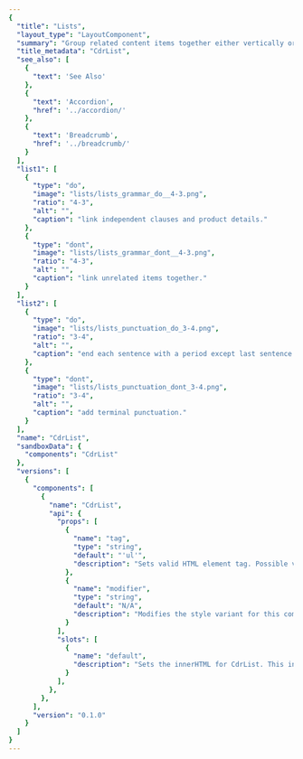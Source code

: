 ```yaml
---
{
  "title": "Lists",
  "layout_type": "LayoutComponent",
  "summary": "Group related content items together either vertically or horizontally",
  "title_metadata": "CdrList",
  "see_also": [
    {
      "text": 'See Also'
    },
    {
      "text": 'Accordion',
      "href": '../accordion/'
    },
    {
      "text": 'Breadcrumb',
      "href": '../breadcrumb/'
    }
  ],
  "list1": [
    {
      "type": "do",
      "image": "lists/lists_grammar_do__4-3.png",
      "ratio": "4-3",
      "alt": "",
      "caption": "link independent clauses and product details."
    },
    {
      "type": "dont",
      "image": "lists/lists_grammar_dont__4-3.png",
      "ratio": "4-3",
      "alt": "",
      "caption": "link unrelated items together."
    }
  ],
  "list2": [
    {
      "type": "do",
      "image": "lists/lists_punctuation_do_3-4.png",
      "ratio": "3-4",
      "alt": "",
      "caption": "end each sentence with a period except last sentence."
    },
    {
      "type": "dont",
      "image": "lists/lists_punctuation_dont_3-4.png",
      "ratio": "3-4",
      "alt": "",
      "caption": "add terminal punctuation."
    }
  ],
  "name": "CdrList",
  "sandboxData": {
    "components": "CdrList"
  },
  "versions": [
    {
      "components": [
        {
          "name": "CdrList",
          "api": {
            "props": [
              {
                "name": "tag",
                "type": "string",
                "default": "'ul'",
                "description": "Sets valid HTML element tag. Possible values: {  ‘ul’ | ‘ol’  }"
              },
              {
                "name": "modifier",
                "type": "string",
                "default": "N/A",
                "description": "Modifies the style variant for this component. Possible values: {  ‘ordered’  |  ‘unordered’  |  ‘compact’  |  ‘inline’  }"
              }
            ],
            "slots": [
              {
                "name": "default",
                "description": "Sets the innerHTML for CdrList. This includes text and html markup."
              }
            ],
          },
        },
      ],
      "version": "0.1.0"
    }
  ]
}
---
```


<cdr-doc-tabs>
<template slot="Overview">
<cdr-doc-table-of-contents-shell>

## Bare

Collect items to be displayed in a list when items are not marked with bullets.  This is the default and is also known as unordered and undecorated “bare” list.

<cdr-doc-example-code-pair :background-toggle="false" repository-href="/src/components/list" :sandbox-data="$page.frontmatter.sandboxData" :codeMaxHeight= false >

<template slot="Default">

```html
  <cdr-list>
    <li>Default list item 1</li>
    <li>Default list item 2
      <cdr-list>
        <li>Default list item</li>
      </cdr-list>
    </li>
    <li>Default list item 3</li>
  </cdr-list>
```
</template>

<template slot="compact">

```html
  <cdr-list modifier="compact">
    <li>Compact list item 1</li>
    <li>Compact list item 2
      <cdr-list>
        <li>Compact list item</li>
      </cdr-list>
    </li>
    <li>Compact list item 3</li>
  </cdr-list>
```

</template>

</cdr-doc-example-code-pair>

## Unordered

Collect related items that don’t need to be in a specific order or sequence. List items are typically marked with bullets.

<cdr-doc-example-code-pair :background-toggle="false" :codeMaxHeight= false repository-href="/src/components/list" :sandbox-data="$page.frontmatter.sandboxData" >
<template slot="Default">

```html
  <cdr-list modifier="unordered">
    <li>Default list item 1</li>
    <li>Default list item 2
      <cdr-list>
        <li>Default list item</li>
      </cdr-list>
    </li>
    <li>Default list item 3</li>
  </cdr-list>
```
</template>

<template slot="compact">

```html
  <cdr-list modifier="unordered compact">
    <li>Compact list item 1</li>
    <li>Compact list item 2
      <cdr-list>
        <li>Compact list item</li>
      </cdr-list>
    </li>
    <li>Compact list item 3</li>
  </cdr-list>
```

</template>


</cdr-doc-example-code-pair>

## Ordered

Collect related items with numeric order or sequence. Numbering starts at 1 with the first list item and increases by increments of 1 for each successive ordered list item.

<cdr-doc-example-code-pair :background-toggle="false" :codeMaxHeight= false repository-href="/src/components/list" :sandbox-data="$page.frontmatter.sandboxData" >

<template slot="Default">

```html
  <cdr-list tag="ol" modifier="ordered">
    <li>Default list item 1</li>
    <li>Default list item 2
      <cdr-list>
        <li>Default list item</li>
      </cdr-list>
    </li>
    <li>Default list item 3</li>
  </cdr-list>
```
</template>

<template slot="compact">

```html
  <cdr-list tag="ol" modifier="ordered compact">
    <li>Compact list item 1</li>
    <li>Compact list item 2
      <cdr-list>
        <li>Compact list item</li>
      </cdr-list>
    </li>
    <li>Compact list item 3</li>
  </cdr-list>
```

</template>

</cdr-doc-example-code-pair>

## Inline

Display items horizontally with no divider.

<cdr-doc-example-code-pair :background-toggle="false" :codeMaxHeight= false repository-href="/src/components/list" :sandbox-data="$page.frontmatter.sandboxData" >

<template slot="Default">

```html
  <cdr-list modifier="inline">
    <li>Default list item 1</li>
    <li>Default list item 2</li>
    <li>Default list item 3</li>
  </cdr-list>
```
</template>

<template slot="compact">

```html
  <cdr-list modifier="inline compact">
    <li>Compact list item 1</li>
    <li>Compact list item 2</li>
    <li>Compact list item 3</li>
  </cdr-list>
```

</template>

</cdr-doc-example-code-pair>

## Inline - Unordered

Display items horizontally, separated by a bullet character.

<cdr-doc-example-code-pair :background-toggle="false" :codeMaxHeight= false repository-href="/src/components/list" :sandbox-data="$page.frontmatter.sandboxData" >

<template slot="Default">

```html
  <cdr-list modifier="inline unordered">
    <li>Default list item 1</li>
    <li>Default list item 2</li>
    <li>Default list item 3</li>
  </cdr-list>
```
</template>

<template slot="compact">

```html
  <cdr-list modifier="inline compact unordered">
    <li>Compact list item 1</li>
    <li>Compact list item 2</li>
    <li>Compact list item 3</li>
  </cdr-list>
```

</template>

</cdr-doc-example-code-pair>

## Accessibility

To ensure that usage of this component complies with accessibility guidelines:

- Organize lists so users can understand the relationship and grouping of information
- Use explicit list markup that allows users to:
  - Rapidly browse
  - Navigate a page using list content
  - Announce the number of items in each list when using screen readers

<br />

When creating nested lists, ensure they are coded properly. Always check that:

- List items are contained within one list
- Spacing does not break a list into multiple individual points
- Proper semantic tags are used - either `<ol>` or `<ul>`
- Proper structure is used to provide a visual list, do not rely on indentation
- Special characters are not used to create a list

<br />

This component has compliance with WCAG guidelines by:

- Providing ability to create structured lists. Lists are easier to navigate than simple tables

</cdr-doc-table-of-contents-shell>
</template>

<template slot="Design Guidelines">
<cdr-doc-table-of-contents-shell>

## Use When

- Displaying groups of related items represented by text

### Don’t Use When

- Displaying content that is not primarily text
- Displaying content with two or more well-defined dimensions. Instead, use [Data Tables](../data-tables/)

## Foundations

- Vary list item font size
- Follow spacing requirements found on [Typography](../../foundation/typography/) and [Spacing](../../foundation/spacing/) pages

<cdr-img class="cdr-doc-article-img" :src="$withBase(`/lists/Spec_List_Font_Size_Variations_16-9.png`)" ratio="16-9"/>

## Content

Break up chunks of content to make the information easier to scan:

- Separate consecutive lists on a page with a heading for each list
- Start each item with a noun or a verb
- Use similar phrases or clauses with the same grammatical structure. For example:
  - **Product.** Zippered hand pockets; chest pocket with hidden zipper
  - **Materials.** Snowshoes: plastic; poles: aluminum
  - **Duration.** High: 4 hrs. 15 min.; low: 48 hrs. 20 min.
- Create structured content with a list. Do not use a list for formatting

<br />

Use multi-column lists when:

- Specific ordering is not required
- Listing items with a single word or very short phrases
- Space is minimal
- Viewing items at a glance is more beneficial than scrolling

<br />

Every item in a list must:

- Start with a capital letter and use sentence case
- Use semicolons when linking independent clauses and product details in the list
- End each sentence in a list item with a period when there are multiple sentences; however, don’t add a period for the last sentence or phrase

### Do / Don’t

<do-dont :examples="$page.frontmatter.list1" />
<br />
<do-dont :examples="$page.frontmatter.list2" />

## Resources

WebAIM: [Semantic Structure: Using Lists Correctly](https://webaim.org/techniques/semanticstructure/)

</cdr-doc-table-of-contents-shell>
</template>

<template slot="API">
<cdr-doc-table-of-contents-shell>

## Props

<cdr-doc-api type="prop" :api-data="$page.frontmatter.versions[0].components[0].api.props"/>

## Slots

<cdr-doc-api type="slot" :api-data="$page.frontmatter.versions[0].components[0].api.slots" />

## Usage

Visual style and semantic meaning are managed independently by providing:

- Element to the `tag` prop
- Style to the `modifier` prop

<br/>

By default the **CdrList** component renders as an unordered and undecorated "bare" list. To use an ordered list pass `<ol>` to the tag property.

```html
<cdr-list tag="ol">
  <li> item one </li>
  <li> item two </li>
</cdr-list>
```

The **CdrList** component has decoupled the semantic tags `<ul>` and `<ol>` from visual presentation.

<br/>

It is possible to render a semantic ordered list `<ol>` as a visually non styled or bulleted list using the `cdr-list` modifiers. With this decoupling, individual list items can contain a variety of HTML elements, including paragraphs, headings, form elements, and other (nested) lists. Ensure that content is structured and follows design guidelines.

### Tag Variants

Following are different types of lists:

- Unordered lists:
  - Used when the order of the items is not relevant
  - Consists of one `<ul>` element and multiple list item `<li>` elements
- Ordered lists:
  - Used for sequential information
  - Consists of one `<ol>` element and multiple list item `<li>` elements
- Nested lists:
  - Every `cdr-list` can be nested into another list
  - Assistive technology can easily inform users about the number of steps

```vue
<cdr-list>
   <li> Unordered list item text
     <cdr-list tag="ol">
       <li>Ordered list item text</li>
     </cdr-list>
   </li>
 </cdr-list>
```

- Bare or unstyled lists:
  - Can contain a variety of HTML elements, including paragraphs, headings, form elements, and other (nested) lists

### Modifiers

Note that the tag itself does not determine display, a modifier must be added for list styles. Add one of the following variants to the `modifier` attribute of the `cdr-list` tag to change the visual presentation:

| Value | Description            |
|:------|:-----------------------|
| 'unordered'  | List items are typically marked with bullets |
| 'ordered'  | List items are typically marked with numbers |
| 'compact'  | Reduces spacing between list items |
| 'inline'  | List items appear horizontally with no divider |


</cdr-doc-table-of-contents-shell>
</template>

</cdr-doc-tabs>
